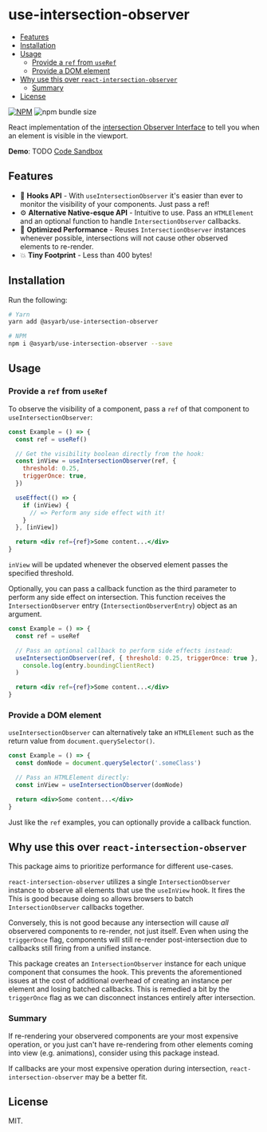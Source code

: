 # use-intersection-observer <!-- omit in toc -->

- [Features](#features)
- [Installation](#installation)
- [Usage](#usage)
  - [Provide a `ref` from `useRef`](#provide-a-ref-from-useref)
  - [Provide a DOM element](#provide-a-dom-element)
- [Why use this over `react-intersection-observer`](#why-use-this-over-react-intersection-observer)
  - [Summary](#summary)
- [License](#license)

[![NPM](https://img.shields.io/npm/v/@asyarb/use-intersection-observer.svg?&color=green)](https://www.npmjs.com/package/@asyarb/use-intersection-observer)
![npm bundle size](https://img.shields.io/bundlephobia/minzip/@asyarb/use-intersection-observer.svg?logoColor=brightgreen)

React implementation of the
[intersection Observer Interface](https://developer.mozilla.org/en-US/docs/Web/API/IntersectionObserver)
to tell you when an element is visible in the viewport.

**Demo**: TODO [Code Sandbox](https://codesandbox.io/)

## Features

- 🎣 **Hooks API** - With `useIntersectionObserver` it's easier than ever to
  monitor the visibility of your components. Just pass a ref!
- ⚙️ **Alternative Native-esque API** - Intuitive to use. Pass an `HTMLElement`
  and an optional function to handle `IntersectionObserver` callbacks.
- 💨 **Optimized Performance** - Reuses `IntersectionObserver` instances
  whenever possible, intersections will not cause other observed elements to
  re-render.
- 💥 **Tiny Footprint** - Less than 400 bytes!

## Installation

Run the following:

```bash
# Yarn
yarn add @asyarb/use-intersection-observer

# NPM
npm i @asyarb/use-intersection-observer --save
```

## Usage

### Provide a `ref` from `useRef`

To observe the visibility of a component, pass a `ref` of that component to
`useIntersectionObserver`:

```jsx
const Example = () => {
  const ref = useRef()

  // Get the visibility boolean directly from the hook:
  const inView = useIntersectionObserver(ref, {
    threshold: 0.25,
    triggerOnce: true,
  })

  useEffect(() => {
    if (inView) {
      // => Perform any side effect with it!
    }
  }, [inView])

  return <div ref={ref}>Some content...</div>
}
```

`inView` will be updated whenever the observed element passes the specified
threshold.

Optionally, you can pass a callback function as the third parameter to perform
any side effect on intersection. This function receives the
`IntersectionObserver` entry (`IntersectionObserverEntry`) object as an
argument.

```jsx
const Example = () => {
  const ref = useRef

  // Pass an optional callback to perform side effects instead:
  useIntersectionObserver(ref, { threshold: 0.25, triggerOnce: true }, entry =>
    console.log(entry.boundingClientRect)
  )

  return <div ref={ref}>Some content...</div>
}
```

### Provide a DOM element

`useIntersectionObserver` can alternatively take an `HTMLElement` such as the
return value from `document.querySelector()`.

```jsx
const Example = () => {
  const domNode = document.querySelector('.someClass')

  // Pass an HTMLElement directly:
  const inView = useIntersectionObserver(domNode)

  return <div>Some content...</div>
}
```

Just like the `ref` examples, you can optionally provide a callback function.

## Why use this over `react-intersection-observer`

This package aims to prioritize performance for different use-cases.

`react-intersection-observer` utilizes a single `IntersectionObserver` instance
to observe all elements that use the `useInView` hook. It fires the This is good
because doing so allows browsers to batch `IntersectionObserver` callbacks
together.

Conversely, this is not good because any intersection will cause _all_
observered components to re-render, not just itself. Even when using the
`triggerOnce` flag, components will still re-render post-intersection due to
callbacks still firing from a unified instance.

This package creates an `IntersectionObserver` instance for each unique
component that consumes the hook. This prevents the aforementioned issues at the
cost of additional overhead of creating an instance per element and losing
batched callbacks. This is remedied a bit by the `triggerOnce` flag as we can
disconnect instances entirely after intersection.

### Summary

If re-rendering your observered components are your most expensive operation, or
you just can't have re-rendering from other elements coming into view (e.g.
animations), consider using this package instead.

If callbacks are your most expensive operation during intersection,
`react-intersection-observer` may be a better fit.

## License

MIT.
